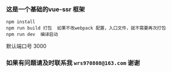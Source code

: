 ### 这是一个基础的vue-ssr 框架

```
npm install
npm run build 打包  如果不改webpack 配置，入口文件，就不需要再次打包
npm run dev  编译启动
```
默认端口号 3000

### 如果有问题请及时联系我 `wrs970808@163.com` 谢谢